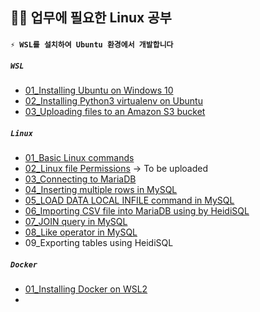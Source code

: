 ## 🐱‍💻 업무에 필요한 Linux 공부

#### `⚡ WSL를 설치하여 Ubuntu 환경에서 개발합니다`

##### `WSL` 

- [01_Installing Ubuntu on Windows 10](https://github.com/JuheePak/linuxStudy/blob/master/WSL/01_Installing%20Ubuntu%20on%20Windows%2010.md)
- [02_Installing Python3 virtualenv on Ubuntu](https://github.com/JuheePak/linuxStudy/blob/master/WSL/02_Installing%20Python3%20virtualenv%20on%20Ubuntu.md)
- [03_Uploading files to an Amazon S3 bucket](https://github.com/JuheePak/linuxStudy/blob/master/WSL/03_Uploading%20the%20files%20to%20an%20Amazon%20S3%20bucket.md)

##### `Linux`

- [01_Basic Linux commands](https://github.com/JuheePak/linuxStudy/blob/master/Linux/01_Basic%20Linux%20commands.md)
- [02_Linux file Permissions](https://github.com/JuheePak/linuxStudy/blob/master/Linux/02_Linux%20file%20Permissions.md) -> To be uploaded
- [03_Connecting to MariaDB](https://github.com/JuheePak/linuxStudy/blob/master/Linux/03_Connecting%20to%20MariaDB.md)
- [04_Inserting multiple rows in MySQL](https://github.com/JuheePak/linuxStudy/blob/master/Linux/04_Inserting%20multiple%20rows%20in%20MySQL.md)
- [05_LOAD DATA LOCAL INFILE command in MySQL](https://github.com/JuheePak/linuxStudy/blob/master/Linux/05_LOAD%20DATA%20LOCAL%20INFILE%20command%20in%20MySQL.md)
- [06_Importing CSV file into MariaDB using by HeidiSQL](https://github.com/JuheePak/linuxStudy/blob/master/Linux/06_Importing%20CSV%20file%20into%20MariaDB%20using%20by%20HeidiSQL.md)
- [07_JOIN query in MySQL](https://github.com/JuheePak/linuxStudy/blob/master/Linux/07_JOIN%20query%20in%20MySQL.md)
- [08_Like operator in MySQL](https://github.com/JuheePak/linuxStudy/blob/master/Linux/08_Like%20operator%20in%20MySQL.md)
- 09_Exporting tables using HeidiSQL

##### `Docker`

- [01_Installing Docker on WSL2](https://github.com/JuheePak/linuxStudy/blob/master/Docker/01_Installing%20Docker%20on%20WSL2.md)
- 

